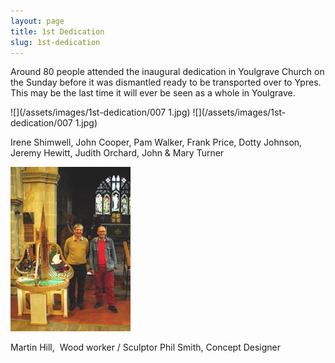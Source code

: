 ```yaml
---
layout: page
title: 1st Dedication
slug: 1st-dedication
---
```


Around 80 people attended the inaugural dedication in Youlgrave Church on the Sunday before it was dismantled ready to be transported over to Ypres. This may be the last time it will ever be seen as a whole in Youlgrave.

![](/assets/images/1st-dedication/007 1.jpg)
![](/assets/images/1st-dedication/007 1.jpg)

Irene Shimwell, John Cooper, Pam Walker, Frank Price, Dotty Johnson, Jeremy Hewitt, Judith Orchard, John & Mary Turner

![](/assets/images/1st-dedication/004-filtered.jpg)

Martin Hill,  Wood worker / Sculptor     Phil Smith, Concept Designer
